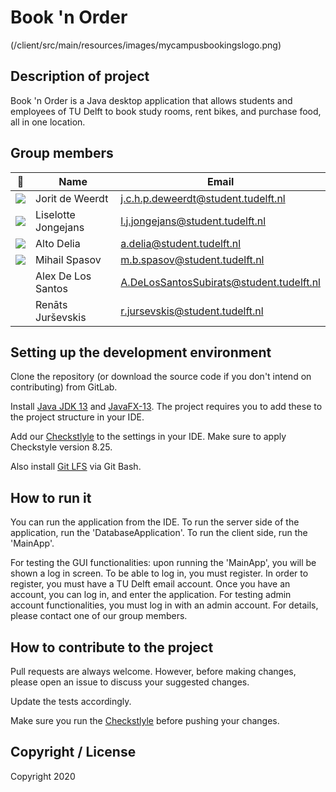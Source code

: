 ﻿# Book 'n Order
(/client/src/main/resources/images/mycampusbookingslogo.png)

## Description of project
Book 'n Order is a Java desktop application that allows students and employees of TU Delft to book study rooms, rent bikes, and purchase food, all in one location.

## Group members

| 📸 | Name | Email |
|---|---|---|
| ![](https://i.imgur.com/QOx3q2W.png) | Jorit de Weerdt | j.c.h.p.deweerdt@student.tudelft.nl |
| ![](https://imgur.com/nbPNECF.png) | Liselotte Jongejans | l.j.jongejans@student.tudelft.nl |
| ![](https://i.imgur.com/eK3Wqb0.jpg) | Alto Delia | a.delia@student.tudelft.nl |
| ![](https://i.imgur.com/kBzTAHD.jpg?1) | Mihail Spasov | m.b.spasov@student.tudelft.nl |
| ![]() | Alex De Los Santos | A.DeLosSantosSubirats@student.tudelft.nl |
| ![]() | Renāts Jurševskis | r.jursevskis@student.tudelft.nl |

## Setting up the development environment
Clone the repository (or download the source code if you don't intend on contributing) from GitLab. 

Install [Java JDK 13](https://www.oracle.com/java/technologies/javase-jdk13-downloads.html) and [JavaFX-13](https://openjfx.io/). The project requires you to add these to the project structure in your IDE.

Add our [Checkstlyle](config/checkstyle/checkstyle.xml) to the settings in your IDE. Make sure to apply Checkstyle version 8.25. 

Also install [Git LFS](https://git-lfs.github.com/) via Git Bash.

## How to run it
You can run the application from the IDE. To run the server side of the application, run the 'DatabaseApplication'. To run the client side, run the 'MainApp'.

For testing the GUI functionalities: upon running the 'MainApp', you will be shown a log in screen. To be able to log in, you must register. In order to register, you must have a TU Delft email account. Once you have an account, you can log in, and enter the application. For testing admin account functionalities, you must log in with an admin account. For details, please contact one of our group members.

## How to contribute to the project
Pull requests are always welcome. However, before making changes, please open an issue to discuss your suggested changes. 

Update the tests accordingly.

Make sure you run the [Checkstlyle](config/checkstyle/checkstyle.xml) before pushing your changes.

## Copyright / License
Copyright 2020